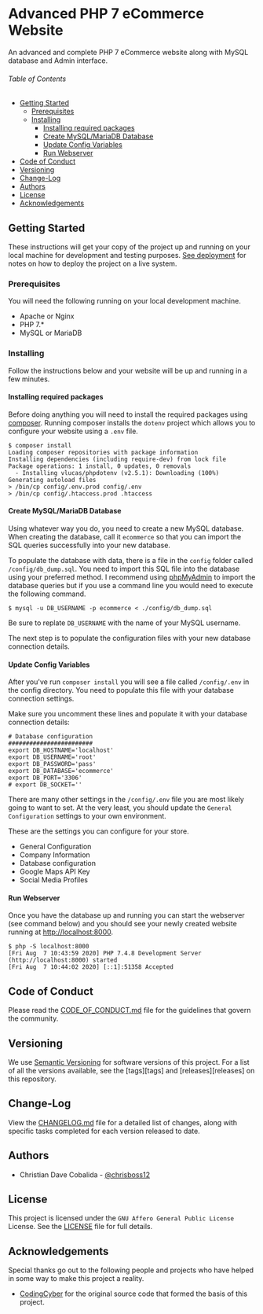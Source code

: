 # Advanced PHP 7 eCommerce Website

An advanced and complete PHP 7 eCommerce website along with MySQL database and
Admin interface.

###### Table of Contents

<!-- MarkdownTOC -->

- [Getting Started](#getting-started)
    - [Prerequisites](#prerequisites)
    - [Installing](#installing)
        - [Installing required packages](#installing-required-packages)
        - [Create MySQL/MariaDB Database](#create-mysqlmariadb-database)
        - [Update Config Variables](#update-config-variables)
        - [Run Webserver](#run-webserver)
- [Code of Conduct](#code-of-conduct)
- [Versioning](#versioning)
- [Change-Log](#change-log)
- [Authors](#authors)
- [License](#license)
- [Acknowledgements](#acknowledgements)

<!-- /MarkdownTOC -->

## Getting Started

These instructions will get your copy of the project up and running on your
local machine for development and testing purposes. [See deployment][deploy]
for notes on how to deploy the project on a live system.

### Prerequisites

You will need the following running on your local development machine.

- Apache or Nginx
- PHP 7.*
- MySQL or MariaDB

### Installing

Follow the instructions below and your website will be up and running in a few minutes.

#### Installing required packages

Before doing anything you will need to install the required packages using [composer](https://getcomposer.org/). Running composer installs the `dotenv` project which allows you to configure your website using a `.env` file.

```console
$ composer install
Loading composer repositories with package information
Installing dependencies (including require-dev) from lock file
Package operations: 1 install, 0 updates, 0 removals
  - Installing vlucas/phpdotenv (v2.5.1): Downloading (100%)
Generating autoload files
> /bin/cp config/.env.prod config/.env
> /bin/cp config/.htaccess.prod .htaccess
```

#### Create MySQL/MariaDB Database

Using whatever way you do, you need to create a new MySQL database. When creating the database, call it `ecommerce` so that you can import the SQL queries successfully into your new database.

To populate the database with data, there is a file in the `config` folder called `/config/db_dump.sql`. You need to import this SQL file into the database using your preferred method. I recommend using [phpMyAdmin](https://www.phpmyadmin.net/) to import the database queries but if you use a command line you would need to execute the following command.

```console
$ mysql -u DB_USERNAME -p ecommerce < ./config/db_dump.sql
```

Be sure to replate `DB_USERNAME` with the name of your MySQL username.

The next step is to populate the configuration files with your new database connection details.

#### Update Config Variables

After you've run `composer install` you will see a file called `/config/.env` in the config directory. You need to populate this file with your database connection settings.

Make sure you uncomment these lines and populate it with your database connection details:

```env
# Database configuration
########################
export DB_HOSTNAME='localhost'
export DB_USERNAME='root'
export DB_PASSWORD='pass'
export DB_DATABASE='ecommerce'
export DB_PORT='3306'
# export DB_SOCKET=''
```

There are many other settings in the `/config/.env` file you are most likely going to want to set. At the very least, you should update the `General Configuration` settings to your own environment.

These are the settings you can configure for your store.

- General Configuration
- Company Information
- Database configuration
- Google Maps API Key
- Social Media Profiles

#### Run Webserver

Once you have the database up and running you can start the webserver (see command below) and you should see your newly created website running at <http://localhost:8000>.

```console
$ php -S localhost:8000
[Fri Aug  7 10:43:59 2020] PHP 7.4.8 Development Server (http://localhost:8000) started
[Fri Aug  7 10:44:02 2020] [::1]:51358 Accepted
```

## Code of Conduct

Please read the [CODE_OF_CONDUCT.md][COC] file for the guidelines that govern
the community.

## Versioning

We use [Semantic Versioning][semver] for software versions of this project.
For a list of all the versions available, see the [tags][tags] and
[releases][releases] on this repository.

## Change-Log

View the [CHANGELOG.md][changelog] file for a detailed list of changes,
along with specific tasks completed for each version released to date.

## Authors

- Christian Dave Cobalida - [@chrisboss12][author-1]

## License

This project is licensed under the `GNU Affero General Public License` License.
See the [LICENSE][license] file for full details.

## Acknowledgements

Special thanks go out to the following people and projects who have helped in
some way to make this project a reality.

- [CodingCyber][shopping-source] for the original source code that formed the
  basis of this project.

[deploy]: #deployment
[COC]: CODE_OF_CONDUCT.md
[license]: LICENSE
[changelog]: CHANGELOG.md
[semver]: http://semver.org
[author-1]: https://github.com/chrisboss12]
[shopping-source]: https://codingcyber.org/simple-shopping-cart-application-php-mysql-6394/